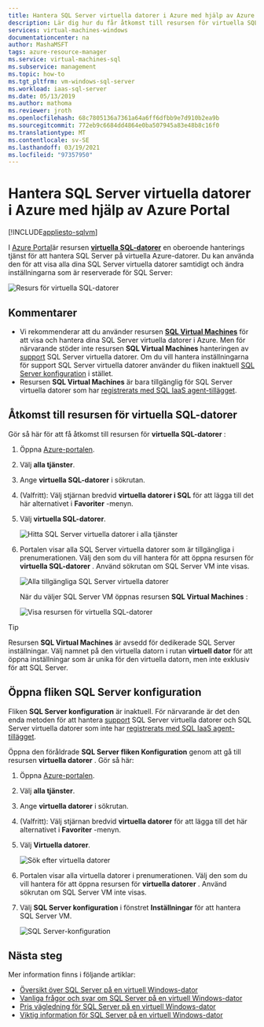 ```yaml
---
title: Hantera SQL Server virtuella datorer i Azure med hjälp av Azure Portal | Microsoft Docs
description: Lär dig hur du får åtkomst till resursen för virtuella SQL-datorer i Azure Portal för en SQL Server VM som finns på Azure.
services: virtual-machines-windows
documentationcenter: na
author: MashaMSFT
tags: azure-resource-manager
ms.service: virtual-machines-sql
ms.subservice: management
ms.topic: how-to
ms.tgt_pltfrm: vm-windows-sql-server
ms.workload: iaas-sql-server
ms.date: 05/13/2019
ms.author: mathoma
ms.reviewer: jroth
ms.openlocfilehash: 68c7805136a7361a64a6ff6dfbb9e7d910b2ea9b
ms.sourcegitcommit: 772eb9c6684dd4864e0ba507945a83e48b8c16f0
ms.translationtype: MT
ms.contentlocale: sv-SE
ms.lasthandoff: 03/19/2021
ms.locfileid: "97357950"
---
```

# <a name="manage-sql-server-vms-in-azure-by-using-the-azure-portal"></a>Hantera SQL Server virtuella datorer i Azure med hjälp av Azure Portal
[!INCLUDE[appliesto-sqlvm](../../includes/appliesto-sqlvm.md)]

I [Azure Portal](https://portal.azure.com)är resursen [**virtuella SQL-datorer**](https://portal.azure.com/#blade/HubsExtension/BrowseResource/resourceType/Microsoft.SqlVirtualMachine%2FSqlVirtualMachines) en oberoende hanterings tjänst för att hantera SQL Server på virtuella Azure-datorer. Du kan använda den för att visa alla dina SQL Server virtuella datorer samtidigt och ändra inställningarna som är reserverade för SQL Server: 

![Resurs för virtuella SQL-datorer](./media/manage-sql-vm-portal/sql-vm-manage.png)


## <a name="remarks"></a>Kommentarer

- Vi rekommenderar att du använder resursen [**SQL Virtual Machines**](https://portal.azure.com/#blade/HubsExtension/BrowseResource/resourceType/Microsoft.SqlVirtualMachine%2FSqlVirtualMachines) för att visa och hantera dina SQL Server virtuella datorer i Azure. Men för närvarande stöder inte resursen **SQL Virtual Machines** hanteringen av [support](sql-server-2008-extend-end-of-support.md) SQL Server virtuella datorer. Om du vill hantera inställningarna för support SQL Server virtuella datorer använder du fliken inaktuell [SQL Server konfiguration](#access-the-sql-server-configuration-tab) i stället. 
- Resursen **SQL Virtual Machines** är bara tillgänglig för SQL Server virtuella datorer som har [registrerats med SQL IaaS agent-tillägget](sql-agent-extension-manually-register-single-vm.md). 


## <a name="access-the-sql-virtual-machines-resource"></a>Åtkomst till resursen för virtuella SQL-datorer
Gör så här för att få åtkomst till resursen för **virtuella SQL-datorer** :

1. Öppna [Azure-portalen](https://portal.azure.com). 
1. Välj **alla tjänster**. 
1. Ange **virtuella SQL-datorer** i sökrutan.
1. (Valfritt): Välj stjärnan bredvid **virtuella datorer i SQL** för att lägga till det här alternativet i **Favoriter** -menyn. 
1. Välj **virtuella SQL-datorer**. 

   ![Hitta SQL Server virtuella datorer i alla tjänster](./media/manage-sql-vm-portal/sql-vm-search.png)

1. Portalen visar alla SQL Server virtuella datorer som är tillgängliga i prenumerationen. Välj den som du vill hantera för att öppna resursen för **virtuella SQL-datorer** . Använd sökrutan om SQL Server VM inte visas. 

   ![Alla tillgängliga SQL Server virtuella datorer](./media/manage-sql-vm-portal/all-sql-vms.png)

   När du väljer SQL Server VM öppnas resursen **SQL Virtual Machines** : 


   ![Visa resursen för virtuella SQL-datorer](./media/manage-sql-vm-portal/sql-vm-resource.png)

> [!TIP]
> Resursen **SQL Virtual Machines** är avsedd för dedikerade SQL Server inställningar. Välj namnet på den virtuella datorn i rutan **virtuell dator** för att öppna inställningar som är unika för den virtuella datorn, men inte exklusiv för att SQL Server. 

## <a name="access-the-sql-server-configuration-tab"></a>Öppna fliken SQL Server konfiguration
Fliken **SQL Server konfiguration** är inaktuell. För närvarande är det den enda metoden för att hantera [support](sql-server-2008-extend-end-of-support.md) SQL Server virtuella datorer och SQL Server virtuella datorer som inte har [registrerats med SQL IaaS agent-tillägget](sql-agent-extension-manually-register-single-vm.md).

Öppna den föråldrade **SQL Server fliken Konfiguration** genom att gå till resursen **virtuella datorer** . Gör så här:

1. Öppna [Azure-portalen](https://portal.azure.com). 
1. Välj **alla tjänster**. 
1. Ange **virtuella datorer** i sökrutan.
1. (Valfritt): Välj stjärnan bredvid **virtuella datorer** för att lägga till det här alternativet i **Favoriter** -menyn. 
1. Välj **Virtuella datorer**. 

   ![Sök efter virtuella datorer](./media/manage-sql-vm-portal/vm-search.png)

1. Portalen visar alla virtuella datorer i prenumerationen. Välj den som du vill hantera för att öppna resursen för **virtuella datorer** . Använd sökrutan om SQL Server VM inte visas. 
1. Välj **SQL Server konfiguration** i fönstret **Inställningar** för att hantera SQL Server VM. 

   ![SQL Server-konfiguration](./media/manage-sql-vm-portal/sql-vm-configuration.png)

## <a name="next-steps"></a>Nästa steg

Mer information finns i följande artiklar: 

* [Översikt över SQL Server på en virtuell Windows-dator](sql-server-on-azure-vm-iaas-what-is-overview.md)
* [Vanliga frågor och svar om SQL Server på en virtuell Windows-dator](frequently-asked-questions-faq.md)
* [Pris vägledning för SQL Server på en virtuell Windows-dator](pricing-guidance.md)
* [Viktig information för SQL Server på en virtuell Windows-dator](doc-changes-updates-release-notes.md)


